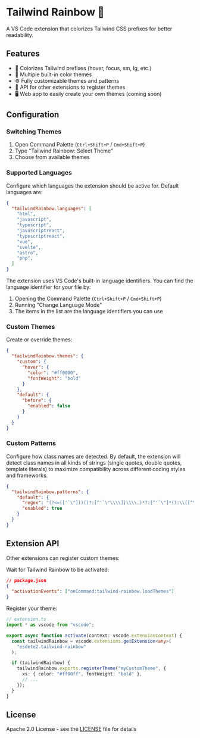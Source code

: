 # Tailwind Rainbow 🌈

A VS Code extension that colorizes Tailwind CSS prefixes for better readability.

## Features

- 🎨 Colorizes Tailwind prefixes (hover, focus, sm, lg, etc.)
- 🎯 Multiple built-in color themes
- ⚙️ Fully customizable themes and patterns
- 🔌 API for other extensions to register themes
- 🖥️ Web app to easily create your own themes (coming soon)

## Configuration

### Switching Themes

1. Open Command Palette (`Ctrl+Shift+P` / `Cmd+Shift+P`)
2. Type "Tailwind Rainbow: Select Theme"
3. Choose from available themes

### Supported Languages

Configure which languages the extension should be active for. Default languages are:

```json
{
  "tailwindRainbow.languages": [
    "html",
    "javascript",
    "typescript",
    "javascriptreact",
    "typescriptreact",
    "vue",
    "svelte",
    "astro",
    "php",
  ]
}
```

The extension uses VS Code's built-in language identifiers. You can find the language identifier for your file by:
1. Opening the Command Palette (`Ctrl+Shift+P` / `Cmd+Shift+P`)
2. Running "Change Language Mode"
3. The items in the list are the language identifiers you can use

### Custom Themes

Create or override themes:

```json
{
  "tailwindRainbow.themes": {
    "custom": {
      "hover": {
        "color": "#ff0000",
        "fontWeight": "bold"
      }
    },
    "default": {
      "before": {
        "enabled": false
      }
    }
  }
}
```

### Custom Patterns

Configure how class names are detected. By default, the extension will detect class names in all kinds of strings (single quotes, double quotes, template literals) to maximize compatibility across different coding styles and frameworks.

```json
{
  "tailwindRainbow.patterns": {
    "default": {
      "regex": "(?<=(['`\"]))((?:[^'`\"\\\\]|\\\\.)*?:[^'`\"]*(?:\\[[^\\]]*\\][^'`\"]*)*?)(?<!\\\\)(?=\\1)",
      "enabled": true
    }
  }
}
```

## Extension API

Other extensions can register custom themes:

Wait for Tailwind Rainbow to be activated:

```json
// package.json
{
  "activationEvents": ["onCommand:tailwind-rainbow.loadThemes"]
}
```

Register your theme:

```ts
// extension.ts
import * as vscode from "vscode";

export async function activate(context: vscode.ExtensionContext) {
  const tailwindRainbow = vscode.extensions.getExtension<any>(
    "esdete2.tailwind-rainbow"
  );

  if (tailwindRainbow) {
    tailwindRainbow.exports.registerTheme("myCustomTheme", {
      xs: { color: "#ff00ff", fontWeight: "bold" },
      // ...
    });
  }
}
```

## License

Apache 2.0 License - see the [LICENSE](LICENSE) file for details

